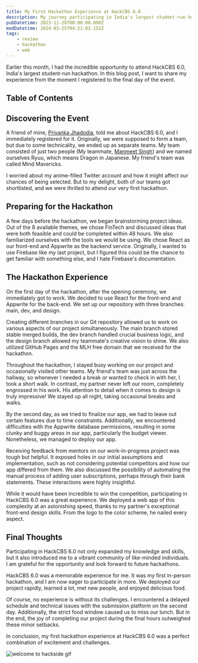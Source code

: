 ```yaml
---
title: My First Hackathon Experience at HackCBS 6.0
description: My journey participating in India's largest student-run hackathon and also my very first hackathon.
pubDatetime: 2023-11-28T00:00:00.000Z
modDatetime: 2024-03-25T04:21:03.152Z
tags:
    - review
    - hackathon
    - web
---
```


Earlier this month, I had the incredible opportunity to attend HackCBS 6.0, India's largest student-run hackathon. In this blog post, I want to share my experience from the moment I registered to the final day of the event.

## Table of Contents

## Discovering the Event

A friend of mine, [Priyanka Jhadodia](https://www.linkedin.com/in/priyanka-buccky), told me about HackCBS 6.0, and I immediately registered for it. Originally, we were supposed to form a team, but due to some technicality, we ended up as separate teams. My team consisted of just two people (My teammate, [Manmeet Singh](https://www.linkedin.com/in/manmeet-singh7)) and we named ourselves Ryuu, which means Dragon in Japanese. My friend's team was called Mind Mavericks.

I worried about my anime-filled Twitter account and how it might affect our chances of being selected. But to my delight, both of our teams got shortlisted, and we were thrilled to attend our very first hackathon.

## Preparing for the Hackathon

A few days before the hackathon, we began brainstorming project ideas. Out of the 8 available themes, we chose FinTech and discussed ideas that were both feasible and could be completed within 48 hours. We also familiarized ourselves with the tools we would be using. We chose React as our front-end and Appwrite as the backend service. Originally, I wanted to use Firebase like my last project, but I figured this could be the chance to get familiar with something else, and I hate Firebase's documentation.

## The Hackathon Experience

On the first day of the hackathon, after the opening ceremony, we immediately got to work. We decided to use React for the front-end and Appwrite for the back-end. We set up our repository with three branches: main, dev, and design.

Creating different branches in our Git repository allowed us to work on various aspects of our project simultaneously. The main branch stored stable merged builds, the dev branch handled crucial business logic, and the design branch allowed my teammate's creative vision to shine. We also utilized GitHub Pages and the MLH free domain that we received for the hackathon.

Throughout the hackathon, I stayed busy working on our project and occasionally visited other teams. My friend's team was just across the hallway, so whenever I needed a break or wanted to check in with her, I took a short walk. In contrast, my partner never left our room, completely engrossed in his work. His attention to detail when it comes to design is truly impressive! We stayed up all night, taking occasional breaks and walks.

By the second day, as we tried to finalize our app, we had to leave out certain features due to time constraints. Additionally, we encountered difficulties with the Appwrite database permissions, resulting in some clunky and buggy areas in our app, particularly the budget viewer. Nonetheless, we managed to deploy our app.

Receiving feedback from mentors on our work-in-progress project was tough but helpful. It exposed holes in our initial assumptions and implementation, such as not considering potential competitors and how our app differed from them. We also discussed the possibility of automating the manual process of adding user subscriptions, perhaps through their bank statements. These interactions were highly insightful.

While it would have been incredible to win the competition, participating in HackCBS 6.0 was a great experience. We deployed a web app of this complexity at an astonishing speed, thanks to my partner's exceptional front-end design skills. From the logo to the color scheme, he nailed every aspect.

## Final Thoughts

Participating in HackCBS 6.0 not only expanded my knowledge and skills, but it also introduced me to a vibrant community of like-minded individuals. I am grateful for the opportunity and look forward to future hackathons.

HackCBS 6.0 was a memorable experience for me. It was my first in-person hackathon, and I am now eager to participate in more. We deployed our project rapidly, learned a lot, met new people, and enjoyed delicious food.

Of course, no experience is without its challenges. I encountered a delayed schedule and technical issues with the submission platform on the second day. Additionally, the strict food window caused us to miss our lunch. But in the end, the joy of completing our project during the final hours outweighed these minor setbacks.

In conclusion, my first hackathon experience at HackCBS 6.0 was a perfect combination of excitement and challenges.

![welcome to hackside gif](@/assets/images/welcome-to-hackside.gif)
